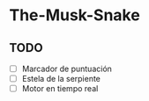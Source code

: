# The-Musk-Snake

## TODO

- [ ] Marcador de puntuación
- [ ] Estela de la serpiente
- [ ] Motor en tiempo real

